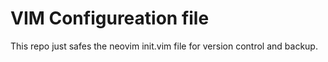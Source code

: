 # VIM Configureation file 

This repo just safes the neovim init.vim file for version control and backup.
